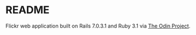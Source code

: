 # README

Flickr web application built on Rails 7.0.3.1 and Ruby 3.1 via [The Odin Project](https://www.theodinproject.com/lessons/ruby-on-rails-flickr-api).
